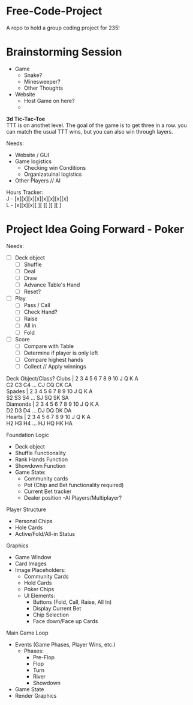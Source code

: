 # Free-Code-Project
A repo to hold a group coding project for 235!

# Brainstorming Session  
- Game
  - Snake?
  - Minesweeper?
  - Other Thoughts
- Website
  - Host Game on here?
  - 

**3d Tic-Tac-Toe**  
TTT is on anothet level. The goal of the game is to get three in a row. you can match the usual TTT wins, but you can also win through layers.  

Needs:  
- Website / GUI
- Game logistics
  - Checking win Conditions
  - Organizatuinal logistics
- Other Players // AI



Hours Tracker:  
J - [x][x][x][x][x][x][x][x]  
L - [x][x][x][ ][ ][ ][ ][ ]  

# Project Idea Going Forward - Poker    
Needs:   
- [ ] Deck object  
  - [ ] Shuffle  
  - [ ] Deal  
  - [ ] Draw  
  - [ ] Advance Table's Hand  
  - [ ] Reset?  
- [ ] Play  
  - [ ] Pass / Call  
  - [ ] Check Hand?  
  - [ ] Raise
  - [ ] All in
  - [ ] Fold
- [ ] Score
  - [ ] Compare with Table
  - [ ] Determine if player is only left
  - [ ] Compare highest hands
  - [ ] Collect // Apply winnings
     
Deck Object/Class?
Clubs    | 2 3 4 5 6 7 8 9 10 J Q K A  
C2 C3 C4 ... CJ CQ CK CA  
Spades   | 2 3 4 5 6 7 8 9 10 J Q K A  
S2 S3 S4 ... SJ SQ SK SA  
Diamonds | 2 3 4 5 6 7 8 9 10 J Q K A  
D2 D3 D4 ... DJ DQ DK DA  
Hearts   | 2 3 4 5 6 7 8 9 10 J Q K A  
H2 H3 H4 ... HJ HQ HK HA  

Foundation Logic
  - Deck object
  - Shuffle Functionality
  - Rank Hands Function
  - Showdown Function
  - Game State:
      - Community cards
      - Pot (Chip and Bet functionality required)
      - Current Bet tracker
      - Dealer position
  -AI Players/Multiplayer?

Player Structure
  - Personal Chips
  - Hole Cards
  - Active/Fold/All-in Status

Graphics
  - Game Window
  - Card Images
  - Image Placeholders:
      - Community Cards
      - Hold Cards
      - Poker Chips
      - UI Elements:
          - Buttons (Fold, Call, Raise, All In)
          - Display Current Bet
          - Chip Selection
          - Face down/Face up Cards

Main Game Loop
  - Events (Game Phases, Player Wins, etc.)
      - Phases:
          - Pre-Flop
          - Flop
          - Turn
          - River
          - Showdown
  - Game State
  - Render Graphics
